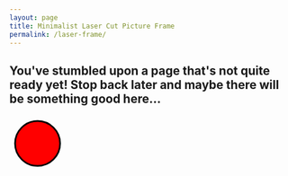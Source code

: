 ```yaml
---
layout: page
title: Minimalist Laser Cut Picture Frame
permalink: /laser-frame/
---
```


<h2>You've stumbled upon a page that's not quite ready yet! Stop back later and maybe there will be something good here...</h2>

<svg id="laser-frame" height="100" width="100">
    <circle cx="50" cy="50" r="40" stroke="black" stroke-width="3" fill="red" />
</svg>

<script src="/lib/laser-frame/main.js"></script>
